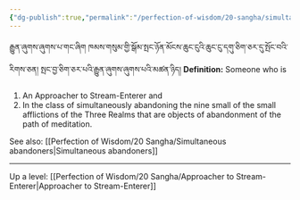 ```yaml
---
{"dg-publish":true,"permalink":"/perfection-of-wisdom/20-sangha/simultaneous-abandoner-approachers-to-stream-enterer/"}
---
```


རྒྱུན་ཞུགས་ཞུགས་པ་གང་ཞིག ཁམས་གསུམ་གྱི་སྒོམ་སྤང་ཉོན་མོངས་ཆུང་ངུའི་ཆུང་ངུ་དགུ་ཅིག་ཅར་དུ་སྤོང་བའི་རིགས་ཅན། 
སྤང་བྱ་ཅིག་ཅར་པའི་རྒྱུན་ཞུགས་ཞུགས་པའི་མཚན་ཉིད།
**Definition:** Someone who is
1. An Approacher to Stream-Enterer and
2. In the class of simultaneously abandoning the nine small of the small afflictions of the Three Realms that are objects of abandonment of the path of meditation.

See also: [[Perfection of Wisdom/20 Sangha/Simultaneous abandoners\|Simultaneous abandoners]]


---
Up a level: [[Perfection of Wisdom/20 Sangha/Approacher to Stream-Enterer\|Approacher to Stream-Enterer]]
